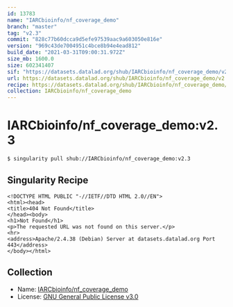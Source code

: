 ```yaml
---
id: 13783
name: "IARCbioinfo/nf_coverage_demo"
branch: "master"
tag: "v2.3"
commit: "828c77b60dcca9d5efe97539aac9a603050e816e"
version: "969c43de7004951c4bce8b94e4ead812"
build_date: "2021-03-31T09:00:31.972Z"
size_mb: 1600.0
size: 602341407
sif: "https://datasets.datalad.org/shub/IARCbioinfo/nf_coverage_demo/v2.3/2021-03-31-828c77b6-969c43de/969c43de7004951c4bce8b94e4ead812.sif"
url: https://datasets.datalad.org/shub/IARCbioinfo/nf_coverage_demo/v2.3/2021-03-31-828c77b6-969c43de/
recipe: https://datasets.datalad.org/shub/IARCbioinfo/nf_coverage_demo/v2.3/2021-03-31-828c77b6-969c43de/Singularity
collection: IARCbioinfo/nf_coverage_demo
---
```


# IARCbioinfo/nf_coverage_demo:v2.3

```bash
$ singularity pull shub://IARCbioinfo/nf_coverage_demo:v2.3
```

## Singularity Recipe

```singularity
<!DOCTYPE HTML PUBLIC "-//IETF//DTD HTML 2.0//EN">
<html><head>
<title>404 Not Found</title>
</head><body>
<h1>Not Found</h1>
<p>The requested URL was not found on this server.</p>
<hr>
<address>Apache/2.4.38 (Debian) Server at datasets.datalad.org Port 443</address>
</body></html>
```

## Collection

 - Name: [IARCbioinfo/nf_coverage_demo](https://github.com/IARCbioinfo/nf_coverage_demo)
 - License: [GNU General Public License v3.0](https://api.github.com/licenses/gpl-3.0)

